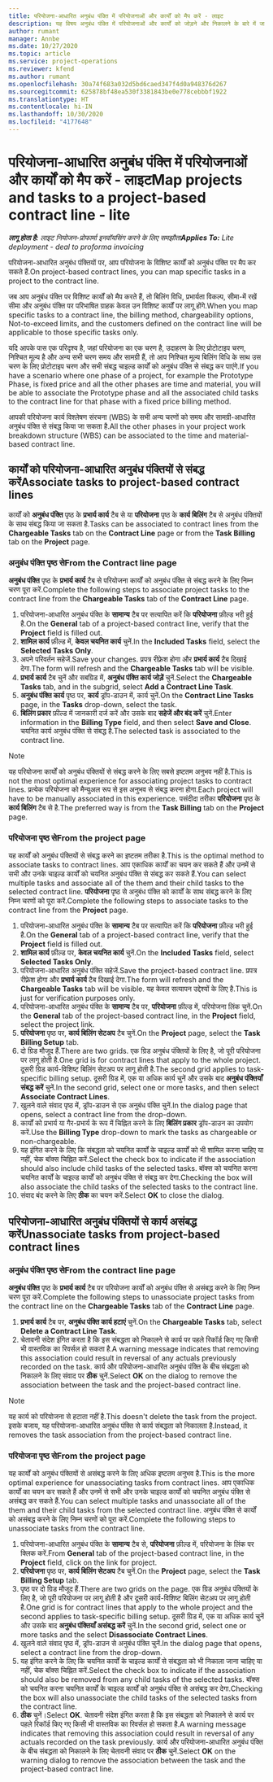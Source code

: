 ```yaml
---
title: परियोजना-आधारित अनुबंध पंक्ति में परियोजनाओं और कार्यों को मैप करें - लाइट
description: यह विषय अनुबंध पंक्ति में परियोजनाओं और कार्यों को जोड़ने और निकालने के बारे में जानकारी प्रदान करता है.
author: rumant
manager: Annbe
ms.date: 10/27/2020
ms.topic: article
ms.service: project-operations
ms.reviewer: kfend
ms.author: rumant
ms.openlocfilehash: 30a74f683a032d5bd6caed347f4d0a948376d267
ms.sourcegitcommit: 625878bf48ea530f3381843be0e778cebbbf1922
ms.translationtype: HT
ms.contentlocale: hi-IN
ms.lasthandoff: 10/30/2020
ms.locfileid: "4177648"
---
```

# <a name="map-projects-and-tasks-to-a-project-based-contract-line---lite"></a><span data-ttu-id="98a5f-103">परियोजना-आधारित अनुबंध पंक्ति में परियोजनाओं और कार्यों को मैप करें - लाइट</span><span class="sxs-lookup"><span data-stu-id="98a5f-103">Map projects and tasks to a project-based contract line - lite</span></span>

<span data-ttu-id="98a5f-104">_**लागू होता है:** लाइट नियोजन-प्रोफार्मा इनवॉयसिंग करने के लिए समझौता_</span><span class="sxs-lookup"><span data-stu-id="98a5f-104">_**Applies To:** Lite deployment - deal to proforma invoicing_</span></span>

<span data-ttu-id="98a5f-105">परियोजना-आधारित अनुबंध पंक्तियों पर, आप परियोजना के विशिष्ट कार्यों को अनुबंध पंक्ति पर मैप कर सकते हैं.</span><span class="sxs-lookup"><span data-stu-id="98a5f-105">On project-based contract lines, you can map specific tasks in a project to the contract line.</span></span>

<span data-ttu-id="98a5f-106">जब आप अनुबंध पंक्ति पर विशिष्ट कार्यों को मैप करते हैं, तो बिलिंग विधि, प्रभार्यता विकल्प, सीमा-में रखें सीमा और अनुबंध पंक्ति पर परिभाषित ग्राहक केवल उन विशिष्ट कार्यों पर लागू होंगे.</span><span class="sxs-lookup"><span data-stu-id="98a5f-106">When you map specific tasks to a contract line, the billing method, chargeability options, Not-to-exceed limits, and the customers defined on the contract line will be applicable to those specific tasks only.</span></span>

<span data-ttu-id="98a5f-107">यदि आपके पास एक परिदृश्य है, जहां परियोजना का एक चरण है, उदाहरण के लिए प्रोटोटाइप चरण, निश्चित मूल्य है और अन्य सभी चरण समय और सामग्री हैं, तो आप निश्चित मूल्य बिलिंग विधि के साथ उस चरण के लिए प्रोटोटाइप चरण और सभी संबद्ध चाइल्ड कार्यों को अनुबंध पंक्ति से संबद्ध कर पाएंगे.</span><span class="sxs-lookup"><span data-stu-id="98a5f-107">If you have a scenario where one phase of a project, for example the Prototype Phase, is fixed price and all the other phases are time and material, you will be able to associate the Prototype phase and all the associated child tasks to the contract line for that phase with a fixed price billing method.</span></span>

<span data-ttu-id="98a5f-108">आपकी परियोजना कार्य विश्लेषण संरचना (WBS) के सभी अन्य चरणों को समय और सामग्री-आधारित अनुबंध पंक्ति से संबद्ध किया जा सकता है.</span><span class="sxs-lookup"><span data-stu-id="98a5f-108">All the other phases in your project work breakdown structure (WBS) can be associated to the time and material-based contract line.</span></span>

## <a name="associate-tasks-to-project-based-contract-lines"></a><span data-ttu-id="98a5f-109">कार्यों को परियोजना-आधारित अनुबंध पंक्तियों से संबद्ध करें</span><span class="sxs-lookup"><span data-stu-id="98a5f-109">Associate tasks to project-based contract lines</span></span>

<span data-ttu-id="98a5f-110">कार्यों को **अनुबंध पंक्ति** पृष्ठ के **प्रभार्य कार्य** टैब से या **परियोजना** पृष्ठ के **कार्य बिलिंग** टैब से अनुबंध पंक्तियों के साथ संबद्ध किया जा सकता है.</span><span class="sxs-lookup"><span data-stu-id="98a5f-110">Tasks can be associated to contract lines from the **Chargeable Tasks** tab on the **Contract Line** page or from the **Task Billing** tab on the **Project** page.</span></span>

### <a name="from-the-contract-line-page"></a><span data-ttu-id="98a5f-111">अनुबंध पंक्ति पृष्ठ से</span><span class="sxs-lookup"><span data-stu-id="98a5f-111">From the Contract line page</span></span>

<span data-ttu-id="98a5f-112">**अनुबंध पंक्ति** पृष्ठ के **प्रभार्य कार्य** टैब से परियोजना कार्यों को अनुबंध पंक्ति से संबद्ध करने के लिए निम्न चरण पूरा करें.</span><span class="sxs-lookup"><span data-stu-id="98a5f-112">Complete the following steps to associate project tasks to the contract line from the **Chargeable Tasks** tab of the **Contract Line** page.</span></span>

1. <span data-ttu-id="98a5f-113">परियोजना-आधारित अनुबंध पंक्ति के **सामान्य** टैब पर सत्यापित करें कि **परियोजना** फ़ील्ड भरी हुई है.</span><span class="sxs-lookup"><span data-stu-id="98a5f-113">On the **General** tab of a project-based contract line, verify that the **Project** field is filled out.</span></span>
2. <span data-ttu-id="98a5f-114">**शामिल कार्य** फ़ील्ड में, **केवल चयनित कार्य** चुनें.</span><span class="sxs-lookup"><span data-stu-id="98a5f-114">In the **Included Tasks** field, select the **Selected Tasks Only**.</span></span>
3. <span data-ttu-id="98a5f-115">अपने परिवर्तन सहेजें.</span><span class="sxs-lookup"><span data-stu-id="98a5f-115">Save your changes.</span></span> <span data-ttu-id="98a5f-116">प्रपत्र रीफ़्रेश होगा और **प्रभार्य कार्य** टैब दिखाई देगा.</span><span class="sxs-lookup"><span data-stu-id="98a5f-116">The form will refresh and the **Chargeable Tasks** tab will be visible.</span></span>
4. <span data-ttu-id="98a5f-117">**प्रभार्य कार्य** टैब चुनें और सबग्रिड में, **अनुबंध पंक्ति कार्य जोड़ें** चुनें.</span><span class="sxs-lookup"><span data-stu-id="98a5f-117">Select the **Chargeable Tasks** tab, and in the subgrid, select **Add a Contract Line Task**.</span></span>
5. <span data-ttu-id="98a5f-118">**अनुबंध पंक्ति कार्य** पृष्ठ पर, **कार्य** ड्रॉप-डाउन में, कार्य चुनें.</span><span class="sxs-lookup"><span data-stu-id="98a5f-118">On the **Contract Line Tasks** page, in the **Tasks** drop-down, select the task.</span></span> 
6. <span data-ttu-id="98a5f-119">**बिलिंग प्रकार** फ़ील्ड में जानकारी दर्ज करें और उसके बाद **सहेजें और बंद करें** चुनें.</span><span class="sxs-lookup"><span data-stu-id="98a5f-119">Enter information in the **Billing Type** field, and then select **Save and Close**.</span></span> <span data-ttu-id="98a5f-120">चयनित कार्य अनुबंध पंक्ति से संबद्ध है.</span><span class="sxs-lookup"><span data-stu-id="98a5f-120">The selected task is associated to the contract line.</span></span>

> [!NOTE]
> <span data-ttu-id="98a5f-121">यह परियोजना कार्यों को अनुबंध पंक्तियों से संबद्ध करने के लिए सबसे इष्टतम अनुभव नहीं है.</span><span class="sxs-lookup"><span data-stu-id="98a5f-121">This is not the most optimal experience for associating project tasks to contract lines.</span></span> <span data-ttu-id="98a5f-122">प्रत्येक परियोजना को मैन्युअल रूप से इस अनुभव से संबद्ध करना होगा.</span><span class="sxs-lookup"><span data-stu-id="98a5f-122">Each project will have to be manually associated in this experience.</span></span> <span data-ttu-id="98a5f-123">पसंदीदा तरीका **परियोजना** पृष्ठ के **कार्य बिलिंग** टैब से है.</span><span class="sxs-lookup"><span data-stu-id="98a5f-123">The preferred way is from the **Task Billing** tab on the **Project** page.</span></span>

### <a name="from-the-project-page"></a><span data-ttu-id="98a5f-124">परियोजना पृष्ठ से</span><span class="sxs-lookup"><span data-stu-id="98a5f-124">From the project page</span></span>

<span data-ttu-id="98a5f-125">यह कार्यों को अनुबंध पंक्तियों से संबद्ध करने का इष्टतम तरीका है.</span><span class="sxs-lookup"><span data-stu-id="98a5f-125">This is the optimal method to associate tasks to contract lines.</span></span> <span data-ttu-id="98a5f-126">आप एकाधिक कार्यों का चयन कर सकते हैं और उनमें से सभी और उनके चाइल्ड कार्यों को चयनित अनुबंध पंक्ति से संबद्ध कर सकते हैं.</span><span class="sxs-lookup"><span data-stu-id="98a5f-126">You can select multiple tasks and associate all of the them and their child tasks to the selected contract line.</span></span> <span data-ttu-id="98a5f-127">**परियोजना** पृष्ठ से अनुबंध पंक्ति को कार्यों के साथ संबद्ध करने के लिए निम्न चरणों को पूरा करें.</span><span class="sxs-lookup"><span data-stu-id="98a5f-127">Complete the following steps to associate tasks to the contract line from the **Project** page.</span></span>

1. <span data-ttu-id="98a5f-128">परियोजना-आधारित अनुबंध पंक्ति के **सामान्य** टैब पर सत्यापित करें कि **परियोजना** फ़ील्ड भरी हुई है.</span><span class="sxs-lookup"><span data-stu-id="98a5f-128">On the **General** tab of a project-based contract line, verify that the **Project** field is filled out.</span></span>
2. <span data-ttu-id="98a5f-129">**शामिल कार्य** फ़ील्ड पर, **केवल चयनित कार्य** चुनें.</span><span class="sxs-lookup"><span data-stu-id="98a5f-129">On the **Included Tasks** field, select **Selected Tasks Only**.</span></span>
3. <span data-ttu-id="98a5f-130">परियोजना-आधारित अनुबंध पंक्ति सहेजें.</span><span class="sxs-lookup"><span data-stu-id="98a5f-130">Save the project-based contract line.</span></span> <span data-ttu-id="98a5f-131">प्रपत्र रीफ़्रेश होगा और **प्रभार्य कार्य** टैब दिखाई देगा.</span><span class="sxs-lookup"><span data-stu-id="98a5f-131">The form will refresh and the **Chargeable Tasks** tab will be visible.</span></span> <span data-ttu-id="98a5f-132">यह केवल सत्यापन उद्देश्यों के लिए है.</span><span class="sxs-lookup"><span data-stu-id="98a5f-132">This is just for verification purposes only.</span></span>
4. <span data-ttu-id="98a5f-133">परियोजना-आधारित अनुबंध पंक्ति के **सामान्य** टैब पर, **परियोजना** फ़ील्ड में, परियोजना लिंक चुनें.</span><span class="sxs-lookup"><span data-stu-id="98a5f-133">On the **General** tab of the project-based contract line, in the **Project** field, select the project link.</span></span>
5. <span data-ttu-id="98a5f-134">**परियोजना** पृष्ठ पर, **कार्य बिलिंग सेटअप** टैब चुनें.</span><span class="sxs-lookup"><span data-stu-id="98a5f-134">On the **Project** page, select the **Task Billing Setup** tab.</span></span>
6. <span data-ttu-id="98a5f-135">दो ग्रिड मौजूद हैं.</span><span class="sxs-lookup"><span data-stu-id="98a5f-135">There are two grids.</span></span> <span data-ttu-id="98a5f-136">एक ग्रिड अनुबंध पंक्तियों के लिए है, जो पूरी परियोजना पर लागू होती है.</span><span class="sxs-lookup"><span data-stu-id="98a5f-136">One grid is for contract lines that apply to the whole project.</span></span> <span data-ttu-id="98a5f-137">दूसरी ग्रिड कार्य-विशिष्ट बिलिंग सेटअप पर लागू होती है.</span><span class="sxs-lookup"><span data-stu-id="98a5f-137">The second grid applies to task-specific billing setup.</span></span> <span data-ttu-id="98a5f-138">दूसरी ग्रिड में, एक या अधिक कार्य चुनें और उसके बाद **अनुबंध पंक्तियाँ संबद्ध करें** चुनें.</span><span class="sxs-lookup"><span data-stu-id="98a5f-138">In the second grid, select one or more tasks, and then select **Associate Contract Lines**.</span></span>
7. <span data-ttu-id="98a5f-139">खुलने वाले संवाद पृष्ठ में, ड्रॉप-डाउन से एक अनुबंध पंक्ति चुनें.</span><span class="sxs-lookup"><span data-stu-id="98a5f-139">In the dialog page that opens, select a contract line from the drop-down.</span></span>
8. <span data-ttu-id="98a5f-140">कार्यों को प्रभार्य या गैर-प्रभार्य के रूप में चिह्नित करने के लिए **बिलिंग प्रकार** ड्रॉप-डाउन का उपयोग करें.</span><span class="sxs-lookup"><span data-stu-id="98a5f-140">Use the **Billing Type** drop-down to mark the tasks as chargeable or non-chargeable.</span></span>
9. <span data-ttu-id="98a5f-141">यह इंगित करने के लिए कि संबद्धता को चयनित कार्यों के चाइल्ड कार्यों को भी शामिल करना चाहिए या नहीं, चेक बॉक्स चिह्नित करें.</span><span class="sxs-lookup"><span data-stu-id="98a5f-141">Select the check box to indicate if the association should also include child tasks of the selected tasks.</span></span> <span data-ttu-id="98a5f-142">बॉक्स को चयनित करना चयनित कार्यों के चाइल्ड कार्यों को अनुबंध पंक्ति से संबद्ध कर देगा.</span><span class="sxs-lookup"><span data-stu-id="98a5f-142">Checking the box will also associate the child tasks of the selected tasks to the contract line.</span></span>
10. <span data-ttu-id="98a5f-143">संवाद बंद करने के लिए **ठीक** का चयन करें.</span><span class="sxs-lookup"><span data-stu-id="98a5f-143">Select **OK** to close the dialog.</span></span>

## <a name="unassociate-tasks-from-project-based-contract-lines"></a><span data-ttu-id="98a5f-144">परियोजना-आधारित अनुबंध पंक्तियों से कार्य असंबद्ध करें</span><span class="sxs-lookup"><span data-stu-id="98a5f-144">Unassociate tasks from project-based contract lines</span></span>

### <a name="from-the-contract-line-page"></a><span data-ttu-id="98a5f-145">अनुबंध पंक्ति पृष्ठ से</span><span class="sxs-lookup"><span data-stu-id="98a5f-145">From the contract line page</span></span>

<span data-ttu-id="98a5f-146">**अनुबंध पंक्ति** पृष्ठ के **प्रभार्य कार्य** टैब पर परियोजना कार्यों को अनुबंध पंक्ति से असंबद्ध करने के लिए निम्न चरण पूरा करें.</span><span class="sxs-lookup"><span data-stu-id="98a5f-146">Complete the following steps to unassociate project tasks from the contract line on the **Chargeable Tasks** tab of the **Contract Line** page.</span></span>

1. <span data-ttu-id="98a5f-147">**प्रभार्य कार्य** टैब पर, **अनुबंध पंक्ति कार्य हटाएं** चुनें.</span><span class="sxs-lookup"><span data-stu-id="98a5f-147">On the **Chargeable Tasks** tab, select **Delete a Contract Line Task**.</span></span>
2. <span data-ttu-id="98a5f-148">चेतावनी संदेश इंगित करता है कि इस संबद्धता को निकालने से कार्य पर पहले रिकॉर्ड किए गए किसी भी वास्तविक का रिवर्सल हो सकता है.</span><span class="sxs-lookup"><span data-stu-id="98a5f-148">A warning message indicates that removing this association could result in reversal of any actuals previously recorded on the task.</span></span> <span data-ttu-id="98a5f-149">कार्य और परियोजना-आधारित अनुबंध पंक्ति के बीच संबद्धता को निकालने के लिए संवाद पर **ठीक** चुनें.</span><span class="sxs-lookup"><span data-stu-id="98a5f-149">Select **OK** on the dialog to remove the association between the task and the project-based contract line.</span></span> 

> [!NOTE]
> <span data-ttu-id="98a5f-150">यह कार्य को परियोजना से हटाता नहीं है.</span><span class="sxs-lookup"><span data-stu-id="98a5f-150">This doesn't delete the task from the project.</span></span> <span data-ttu-id="98a5f-151">इसके बजाय, यह परियोजना-आधारित अनुबंध पंक्ति से कार्य संबद्धता को निकालता है.</span><span class="sxs-lookup"><span data-stu-id="98a5f-151">Instead, it removes the task association from the project-based contract line.</span></span>

### <a name="from-the-project-page"></a><span data-ttu-id="98a5f-152">परियोजना पृष्ठ से</span><span class="sxs-lookup"><span data-stu-id="98a5f-152">From the project page</span></span>

<span data-ttu-id="98a5f-153">यह कार्यों को अनुबंध पंक्तियों से असंबद्ध करने के लिए अधिक इष्टतम अनुभव है.</span><span class="sxs-lookup"><span data-stu-id="98a5f-153">This is the more optimal experience for unassociating tasks from contract lines.</span></span> <span data-ttu-id="98a5f-154">आप एकाधिक कार्यों का चयन कर सकते हैं और उनमें से सभी और उनके चाइल्ड कार्यों को चयनित अनुबंध पंक्ति से असंबद्ध कर सकते हैं.</span><span class="sxs-lookup"><span data-stu-id="98a5f-154">You can select multiple tasks and unassociate all of the them and their child tasks from the selected contract line.</span></span> <span data-ttu-id="98a5f-155">अनुबंध पंक्ति से कार्यों को असंबद्ध करने के लिए निम्न चरणों को पूरा करें.</span><span class="sxs-lookup"><span data-stu-id="98a5f-155">Complete the following steps to unassociate tasks from the contract line.</span></span>

1. <span data-ttu-id="98a5f-156">परियोजना-आधारित अनुबंध पंक्ति के **सामान्य** टैब से, **परियोजना** फ़ील्ड में, परियोजना के लिंक पर क्लिक करें.</span><span class="sxs-lookup"><span data-stu-id="98a5f-156">From **General** tab of the project-based contract line, in the **Project** field, click on the link for project.</span></span>
2. <span data-ttu-id="98a5f-157">**परियोजना** पृष्ठ पर, **कार्य बिलिंग सेटअप** टैब चुनें.</span><span class="sxs-lookup"><span data-stu-id="98a5f-157">On the **Project** page, select the **Task Billing Setup** tab.</span></span>
3. <span data-ttu-id="98a5f-158">पृष्ठ पर दो ग्रिड मौजूद हैं.</span><span class="sxs-lookup"><span data-stu-id="98a5f-158">There are two grids on the page.</span></span> <span data-ttu-id="98a5f-159">एक ग्रिड अनुबंध पंक्तियों के लिए है, जो पूरी परियोजना पर लागू होती है और दूसरी कार्य-विशिष्ट बिलिंग सेटअप पर लागू होती है.</span><span class="sxs-lookup"><span data-stu-id="98a5f-159">One grid is for contract lines that apply to the whole project and the second applies to task-specific billing setup.</span></span> <span data-ttu-id="98a5f-160">दूसरी ग्रिड में, एक या अधिक कार्य चुनें और उसके बाद **अनुबंध पंक्तियाँ असंबद्ध करें** चुनें.</span><span class="sxs-lookup"><span data-stu-id="98a5f-160">In the second grid, select one or more tasks and the select **Disassociate Contract Lines**.</span></span>
4. <span data-ttu-id="98a5f-161">खुलने वाले संवाद पृष्ठ में, ड्रॉप-डाउन से अनुबंध पंक्ति चुनें.</span><span class="sxs-lookup"><span data-stu-id="98a5f-161">In the  dialog page that opens, select a contract line from the drop-down.</span></span>
5. <span data-ttu-id="98a5f-162">यह इंगित करने के लिए कि चयनित कार्यों के चाइल्ड कार्यों से संबद्धता को भी निकाला जाना चाहिए या नहीं, चेक बॉक्स चिह्नित करें.</span><span class="sxs-lookup"><span data-stu-id="98a5f-162">Select the check box to indicate if the association should also be removed from any child tasks of the selected tasks.</span></span> <span data-ttu-id="98a5f-163">बॉक्स को चयनित करना चयनित कार्यों के चाइल्ड कार्यों को अनुबंध पंक्ति से असंबद्ध कर देगा.</span><span class="sxs-lookup"><span data-stu-id="98a5f-163">Checking the box will also unassociate the child tasks of the selected tasks from the contract line.</span></span>
6. <span data-ttu-id="98a5f-164">**ठीक** चुनें।</span><span class="sxs-lookup"><span data-stu-id="98a5f-164">Select **OK**.</span></span> <span data-ttu-id="98a5f-165">चेतावनी संदेश इंगित करता है कि इस संबद्धता को निकालने से कार्य पर पहले रिकॉर्ड किए गए किसी भी वास्तविक का रिवर्सल हो सकता है.</span><span class="sxs-lookup"><span data-stu-id="98a5f-165">A warning message indicates that removing this association could result in reversal of any actuals recorded on the task previously.</span></span> <span data-ttu-id="98a5f-166">कार्य और परियोजना-आधारित अनुबंध पंक्ति के बीच संबद्धता को निकालने के लिए चेतावनी संवाद पर **ठीक** चुनें.</span><span class="sxs-lookup"><span data-stu-id="98a5f-166">Select **OK** on the warning dialog to remove the association between the task and the project-based contract line.</span></span>
